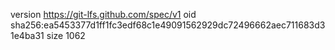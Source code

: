 version https://git-lfs.github.com/spec/v1
oid sha256:ea5453377d1ff1fc3edf68c1e49091562929dc72496662aec711683d31e4ba31
size 1062
